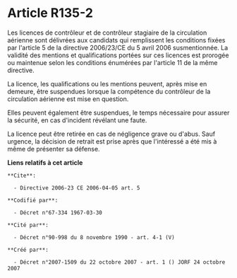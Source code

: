 # Article R135-2

Les licences de contrôleur et de contrôleur stagiaire de la circulation aérienne sont délivrées aux candidats qui remplissent
les conditions fixées par l'article 5 de la directive 2006/23/CE du 5 avril 2006 susmentionnée. La validité des mentions et
qualifications portées sur ces licences est prorogée ou maintenue selon les conditions énumérées par l'article 11 de la même
directive.

La licence, les qualifications ou les mentions peuvent, après mise en demeure, être suspendues lorsque la compétence du
contrôleur de la circulation aérienne est mise en question.

Elles peuvent également être suspendues, le temps nécessaire pour assurer la sécurité, en cas d'incident révélant une faute.

La licence peut être retirée en cas de négligence grave ou d'abus. Sauf urgence, la décision de retrait est prise après que
l'intéressé a été mis à même de présenter sa défense.

**Liens relatifs à cet article**

	**Cite**:

	  - Directive 2006-23 CE 2006-04-05 art. 5

	**Codifié par**:

	  - Décret n°67-334 1967-03-30

	**Cité par**:

	  - Décret n°90-998 du 8 novembre 1990 - art. 4-1 (V)

	**Créé par**:

	  - Décret n°2007-1509 du 22 octobre 2007 - art. 1 () JORF 24 octobre 2007
